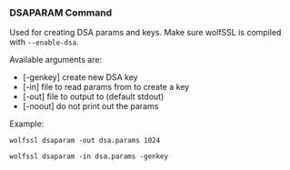 ### DSAPARAM Command

Used for creating DSA params and keys. Make sure wolfSSL is compiled with `--enable-dsa`.

Available arguments are:    

- [-genkey] create new DSA key
- [-in] file to read params from to create a key
- [-out] file to output to (default stdout)
- [-noout] do not print out the params

Example: 

```
wolfssl dsaparam -out dsa.params 1024

wolfssl dsaparam -in dsa.params -genkey
```
